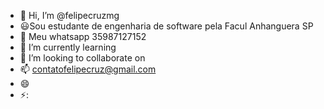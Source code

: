 - 👋 Hi, I’m @felipecruzmg
- 😃Sou estudante de engenharia de software pela Facul Anhanguera SP 
- 👀 Meu whatsapp 35987127152
- 🌱 I’m currently learning 
- 💞️ I’m looking to collaborate on 
- 📫 contatofelipecruz@gmail.com
- 😄 
- ⚡: 

<!---
felipecruzmg/felipecruzmg is a ✨ special ✨ repository because its `README.md` (this file) appears on your GitHub profile.
You can click the Preview link to take a look at your changes.
--->
